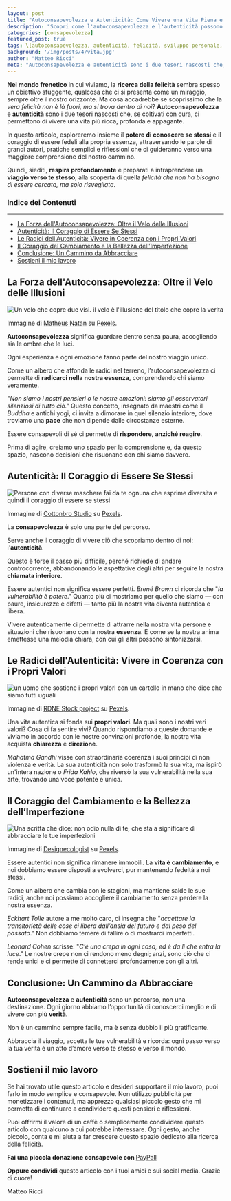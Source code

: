 ```yaml
--- 
layout: post 
title: "Autoconsapevolezza e Autenticità: Come Vivere una Vita Piena e Significativa" 
description: "Scopri come l'autoconsapevolezza e l'autenticità possono trasformare la tua vita in un percorso di felicità e realizzazione personale. Leggi le nostre riflessioni e consigli pratici." 
categories: [consapevolezza]
featured_post: true
tags: \[autoconsapevolezza, autenticità, felicità, sviluppo personale, vita significativa\] 
background: '/img/posts/4/vita.jpg' 
author: "Matteo Ricci" 
meta: "Autoconsapevolezza e autenticità sono i due tesori nascosti che, se coltivati con cura, ci permettono di vivere una vita più ricca, profonda e appagante."
---
```


**Nel mondo frenetico** in cui viviamo, la **ricerca della felicità** sembra spesso un obiettivo sfuggente, qualcosa che ci si presenta come un miraggio, sempre oltre il nostro orizzonte. Ma cosa accadrebbe se scoprissimo che la _vera felicità non è là fuori, ma si trova dentro di noi_? **Autoconsapevolezza** e **autenticità** sono i due tesori nascosti che, se coltivati con cura, ci permettono di vivere una vita più ricca, profonda e appagante.

In questo articolo, esploreremo insieme il **potere di conoscere se stessi** e il coraggio di essere fedeli alla propria essenza, attraversando le parole di grandi autori, pratiche semplici e riflessioni che ci guideranno verso una maggiore comprensione del nostro cammino.

Quindi, siediti, **respira profondamente** e preparati a intraprendere un **viaggio verso te stesso**, alla scoperta di quella _felicità che non ha bisogno di essere cercata, ma solo risvegliata_.

### Indice dei Contenuti
--------------------


- [La Forza dell'Autoconsapevolezza: Oltre il Velo delle Illusioni](#la-forza-dellautoconsapevolezza-oltre-il-velo-delle-illusioni)
- [Autenticità: Il Coraggio di Essere Se Stessi](#autenticità-il-coraggio-di-essere-se-stessi)
- [Le Radici dell'Autenticità: Vivere in Coerenza con i Propri Valori](#le-radici-dellautenticità-vivere-in-coerenza-con-i-propri-valori)
- [Il Coraggio del Cambiamento e la Bellezza dell’Imperfezione](#il-coraggio-del-cambiamento-e-la-bellezza-dellimperfezione)
- [Conclusione: Un Cammino da Abbracciare](#conclusione-un-cammino-da-abbracciare)
- [Sostieni il mio lavoro](#sostieni-il-mio-lavoro)

La Forza dell'Autoconsapevolezza: Oltre il Velo delle Illusioni
---------------------------------------------------------------

<img class="img-fluid" src="{{ site.baseurl }}/img/posts/4/velo.png" alt="Un velo che copre due visi. il velo è l'illusione del titolo che copre la verita">

Immagine di [Matheus Natan](https://www.pexels.com/it-it/@matheusnatan/) su [Pexels](https://www.pexels.com).

**Autoconsapevolezza** significa guardare dentro senza paura, accogliendo sia le ombre che le luci. 

Ogni esperienza e ogni emozione fanno parte del nostro viaggio unico. 

Come un albero che affonda le radici nel terreno, l’autoconsapevolezza ci permette di **radicarci nella nostra essenza**, comprendendo chi siamo veramente.

_"Non siamo i nostri pensieri o le nostre emozioni: siamo gli osservatori silenziosi di tutto ciò."_ Questo concetto, insegnato da maestri come il _Buddha_ e antichi yogi, ci invita a dimorare in quel silenzio interiore, dove troviamo una **pace** che non dipende dalle circostanze esterne.

Essere consapevoli di sé ci permette di **rispondere, anziché reagire**. 

Prima di agire, creiamo uno spazio per la comprensione e, da questo spazio, nascono decisioni che risuonano con chi siamo davvero.

Autenticità: Il Coraggio di Essere Se Stessi
--------------------------------------------

<img class="img-fluid" src="{{ site.baseurl }}/img/posts/4/testesso.png" alt="Persone con diverse maschere fai da te ognuna che esprime diversita e quindi il coraggio di essere se stessi ">

Immagine di [Cottonbro Studio](https://www.pexels.com/it-it/@cottonbro/) su [Pexels](https://www.pexels.com).

La **consapevolezza** è solo una parte del percorso. 

Serve anche il coraggio di vivere ciò che scopriamo dentro di noi: l'**autenticità**. 

Questo è forse il passo più difficile, perché richiede di andare controcorrente, abbandonando le aspettative degli altri per seguire la nostra **chiamata interiore**.

Essere autentici non significa essere perfetti. _Brené Brown_ ci ricorda che "_la vulnerabilità è potere_." Quanto più ci mostriamo per quello che siamo — con paure, insicurezze e difetti — tanto più la nostra vita diventa autentica e libera.

Vivere autenticamente ci permette di attrarre nella nostra vita persone e situazioni che risuonano con la nostra **essenza**. È come se la nostra anima emettesse una melodia chiara, con cui gli altri possono sintonizzarsi.

Le Radici dell'Autenticità: Vivere in Coerenza con i Propri Valori
------------------------------------------------------------------

<img class="img-fluid" src="{{ site.baseurl }}/img/posts/4/valori.png" alt="un uomo che sostiene i propri valori con un cartello in mano che dice che siamo tutti uguali">

Immagine di [RDNE Stock project](https://www.pexels.com/it-it/@rdne/) su [Pexels](https://www.pexels.com).

Una vita autentica si fonda sui **propri valori**. Ma quali sono i nostri veri valori? Cosa ci fa sentire vivi? Quando rispondiamo a queste domande e viviamo in accordo con le nostre convinzioni profonde, la nostra vita acquista **chiarezza** e **direzione**.

_Mahatma Gandhi_ visse con straordinaria coerenza i suoi principi di non violenza e verità. La sua autenticità non solo trasformò la sua vita, ma ispirò un'intera nazione o _Frida Kahlo_, che riversò la sua vulnerabilità nella sua arte, trovando una voce potente e unica.

Il Coraggio del Cambiamento e la Bellezza dell’Imperfezione
-----------------------------------------------------------

<img class="img-fluid" src="{{ site.baseurl }}/img/posts/4/imperfetto.png" alt="Una scritta che dice: non odio nulla di te, che sta a significare di abbracciare le tue imperfezioni">

Immagine di [Designecologist](https://www.pexels.com/it-it/@designecologist/) su [Pexels](https://www.pexels.com).

Essere autentici non significa rimanere immobili. La **vita è cambiamento**, e noi dobbiamo essere disposti a evolverci, pur mantenendo fedeltà a noi stessi. 

Come un albero che cambia con le stagioni, ma mantiene salde le sue radici, anche noi possiamo accogliere il cambiamento senza perdere la nostra essenza.

_Eckhart Tolle_ autore a me molto caro, ci insegna che "_accettare la transitorietà delle cose ci libera dall’ansia del futuro e dal peso del passato_." Non dobbiamo temere di fallire o di mostrarci imperfetti.

_Leonard Cohen_ scrisse: "_C’è una crepa in ogni cosa, ed è da lì che entra la luce_." Le nostre crepe non ci rendono meno degni; anzi, sono ciò che ci rende unici e ci permette di connetterci profondamente con gli altri.

Conclusione: Un Cammino da Abbracciare
--------------------------------------

**Autoconsapevolezza** e **autenticità** sono un percorso, non una destinazione. Ogni giorno abbiamo l’opportunità di conoscerci meglio e di vivere con più **verità**. 

Non è un cammino sempre facile, ma è senza dubbio il più gratificante.

Abbraccia il viaggio, accetta le tue vulnerabilità e ricorda: ogni passo verso la tua verità è un atto d’amore verso te stesso e verso il mondo.

<h2>Sostieni il mio lavoro</h2>
<p>Se hai trovato utile questo articolo e desideri supportare il mio lavoro, puoi farlo in modo semplice e consapevole. Non utilizzo pubblicità per monetizzare i contenuti, ma apprezzo qualsiasi piccolo gesto che mi permetta di continuare a condividere questi pensieri e riflessioni.</p>

<p>Puoi offrirmi il valore di un caffè o semplicemente condividere questo articolo con qualcuno a cui potrebbe interessare. Ogni gesto, anche piccolo, conta e mi aiuta a far crescere questo spazio dedicato alla ricerca della felicità.</p>

<p><strong>Fai una piccola donazione consapevole con </strong> <a href="https://www.paypal.me/pythonmat" target="_blank" rel="noopener noreferrer"> PayPall </a>

<p><strong>Oppure condividi</strong> questo articolo con i tuoi amici e sui social media. Grazie di cuore!</p>

Matteo Ricci